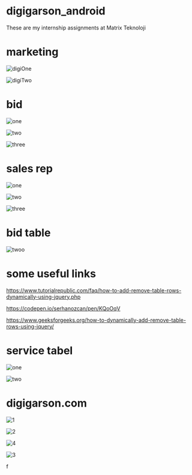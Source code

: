 # digigarson_android
These are my internship assignments at Matrix Teknoloji

# marketing

![digiOne](https://user-images.githubusercontent.com/71151015/118657724-64719280-b7f4-11eb-8da7-6e391970135a.PNG)

![digiTwo](https://user-images.githubusercontent.com/71151015/118657747-689db000-b7f4-11eb-842f-367cde0f257f.PNG)

# bid

![one](https://user-images.githubusercontent.com/71151015/119464248-35ef3c80-bd4b-11eb-9bad-744b81f32a24.PNG)

![two](https://user-images.githubusercontent.com/71151015/119464262-38ea2d00-bd4b-11eb-9527-0c979c7649a3.PNG)

![three](https://user-images.githubusercontent.com/71151015/119464267-3ab3f080-bd4b-11eb-897b-eef3c5008111.PNG)

# sales rep

![one](https://user-images.githubusercontent.com/71151015/119950007-1b170500-bfa3-11eb-909b-6ec021fa59e8.PNG)

![two](https://user-images.githubusercontent.com/71151015/119950041-25390380-bfa3-11eb-9bd0-6046a714103d.PNG)

![three](https://user-images.githubusercontent.com/71151015/119950052-2702c700-bfa3-11eb-8308-18705b6c4482.PNG)

# bid table

![twoo](https://user-images.githubusercontent.com/71151015/119951021-2d457300-bfa4-11eb-9f41-ffe50082b210.PNG)

# some useful links

https://www.tutorialrepublic.com/faq/how-to-add-remove-table-rows-dynamically-using-jquery.php

https://codepen.io/serhanozcan/pen/KQoOqV

https://www.geeksforgeeks.org/how-to-dynamically-add-remove-table-rows-using-jquery/

# service tabel

![one](https://user-images.githubusercontent.com/71151015/120332760-b851a080-c2f7-11eb-88b3-f677568a413b.PNG)

![two](https://user-images.githubusercontent.com/71151015/120332808-c3a4cc00-c2f7-11eb-9088-192141609afe.PNG)

# digigarson.com

![1](https://user-images.githubusercontent.com/71151015/132489860-be4cf82e-6b87-4122-b6d8-10dc01cb69ba.PNG)

![2](https://user-images.githubusercontent.com/71151015/132489889-08193b43-7129-41da-9c46-369c95d7c7eb.PNG)

![4](https://user-images.githubusercontent.com/71151015/132489906-90309a71-1d1f-4b76-b3aa-a52e81dc6faa.PNG)

![3](https://user-images.githubusercontent.com/71151015/132489920-ada6346b-6eda-463d-8140-0cc25ed2aa7d.PNG) 

f
